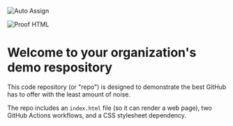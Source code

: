 ![Auto Assign](https://github.com/Sign-Order/demo-repository/actions/workflows/auto-assign.yml/badge.svg)

![Proof HTML](https://github.com/Sign-Order/demo-repository/actions/workflows/proof-html.yml/badge.svg)

# Welcome to your organization's demo respository
This code repository (or "repo") is designed to demonstrate the best GitHub has to offer with the least amount of noise.

The repo includes an `index.html` file (so it can render a web page), two GitHub Actions workflows, and a CSS stylesheet dependency.

